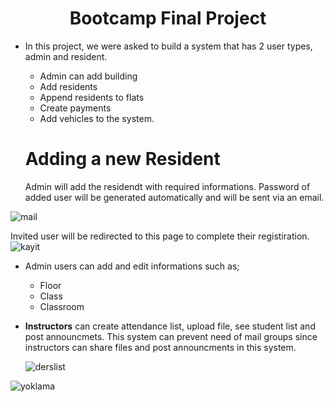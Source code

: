 <h1 align="center">Bootcamp Final Project</h1>

* In this project, we were asked to build a system that has 2 user types, admin and resident.
  * Admin can add building
  * Add residents
  * Append residents to flats
  * Create payments
  * Add vehicles to the system.

 
  # Adding a new Resident



  Admin will add the residendt with required informations. Password of added user will be generated automatically and will be sent via an email.

 ![mail](https://user-images.githubusercontent.com/42703783/122990450-9e622580-d3ac-11eb-8bba-972dff7107f7.png)


  Invited user will be redirected to this page to complete their registiration.
  ![kayit](https://user-images.githubusercontent.com/42703783/122990520-b5087c80-d3ac-11eb-835b-615a89ffbca8.png)


* Admin users can add and edit informations such as;

  * Floor
  * Class
  * Classroom



* **Instructors** can create attendance list, upload file, see student list and post announcmets. This system can prevent need of mail groups since instructors can share files and post announcments in this system.

  ![derslist](https://user-images.githubusercontent.com/42703783/122990572-c8b3e300-d3ac-11eb-866f-fdf6e42b1be4.png)



![yoklama](https://user-images.githubusercontent.com/42703783/122990579-cce00080-d3ac-11eb-8ac2-f88c50c1d195.png)


